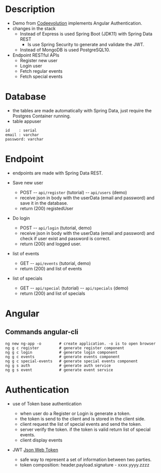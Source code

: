 Description
===========

* Demo from [Codeevolution](https://www.youtube.com/watch?v=ozXGkqpzo_A&list=PLC3y8-rFHvwg2RBz6UplKTGIXREj9dV0G&index=1) implements Angular Authentication.
* changes in the stack
    * Instead of Express is used Spring Boot (JDK11) with Spring Data REST 
        * Is use Spring Security to generate and validate the JWT.
    * Instead of MongoDB is used PostgreSQL10.
* Endpoint RESTful APIs
    * Register new user
    * Login user
    * Fetch regular events
    * Fetch special events


Database
===========

* the tables are made automatically with Spring Data, just require the Postgres Container running.
* table appuser

```
id    : serial
email : varchar
password: varchar
```

Endpoint
===========

* endpoints are made with Spring Data REST.


* Save new user 
    * POST -- `api/register` (tutorial)  -- `api/users` (demo)
    * receive json in body with the userData (email and password) and save it in the database.
    * return (200) registedUser

* Do login
    * POST -- `api/login` (tutorial, demo)
    * receive json in body with the userData (email and password) and check if user exist and password is correct.
    * return (200) and logged user.

* list of events
    * GET -- `api/events` (tutorial, demo)
    * return (200) and list of events

* list of specials
    * GET --  `api/special` (tutorial) -- `api/specials` (demo)
    * return (200) and list of specials

Angular
=========

## Commands angular-cli

```
ng new ng-app -o        # create application. -o is to open browser
ng g c register         # generate register component
ng g c login            # generate login component
ng g c events           # generate events component
ng g c special-events   # generate special events component
ng g s auth             # generate auth service
ng g s event            # generate event service
```

Authentication
=================

* use of Token base authentication
    * when user do a Register or Login is generate a token.
    * the token is send to the client and is stored in the client side.
    * client request the list of special events and send the token.
    * server verify the token. if the token is valid return list of special events.  
    * client display events

* JWT [Json Web Token](https://jwt.io)
    * safe way to represent a set of information between two parties.
    * token composition: header.payload.signature - xxxx.yyyy.zzzz

